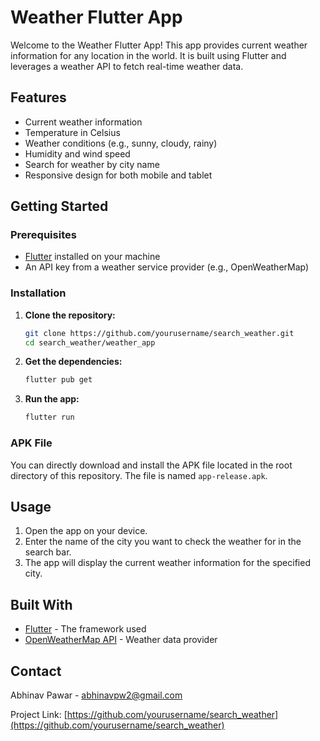 # Weather Flutter App

Welcome to the Weather Flutter App! This app provides current weather information for any location in the world. It is built using Flutter and leverages a weather API to fetch real-time weather data.

## Features

- Current weather information
- Temperature in Celsius
- Weather conditions (e.g., sunny, cloudy, rainy)
- Humidity and wind speed
- Search for weather by city name
- Responsive design for both mobile and tablet

## Getting Started

### Prerequisites

- [Flutter](https://flutter.dev/docs/get-started/install) installed on your machine
- An API key from a weather service provider (e.g., OpenWeatherMap)

### Installation

1. **Clone the repository:**

   ```bash
   git clone https://github.com/yourusername/search_weather.git
   cd search_weather/weather_app
   ```

2. **Get the dependencies:**

   ```bash
   flutter pub get
   ```

3. **Run the app:**

   ```bash
   flutter run
   ```

### APK File

You can directly download and install the APK file located in the root directory of this repository. The file is named `app-release.apk`.

## Usage

1. Open the app on your device.
2. Enter the name of the city you want to check the weather for in the search bar.
3. The app will display the current weather information for the specified city.

## Built With

- [Flutter](https://flutter.dev/) - The framework used
- [OpenWeatherMap API](https://openweathermap.org/api) - Weather data provider

## Contact

Abhinav Pawar - abhinavpw2@gmail.com

Project Link: [https://github.com/yourusername/search_weather](https://github.com/yourusername/search_weather)
